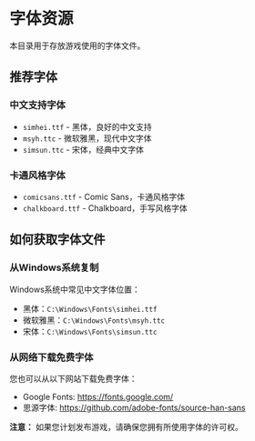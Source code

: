 # 字体资源

本目录用于存放游戏使用的字体文件。

## 推荐字体

### 中文支持字体
- `simhei.ttf` - 黑体，良好的中文支持
- `msyh.ttc` - 微软雅黑，现代中文字体
- `simsun.ttc` - 宋体，经典中文字体

### 卡通风格字体
- `comicsans.ttf` - Comic Sans，卡通风格字体
- `chalkboard.ttf` - Chalkboard，手写风格字体

## 如何获取字体文件

### 从Windows系统复制
Windows系统中常见中文字体位置：
- 黑体：`C:\Windows\Fonts\simhei.ttf`
- 微软雅黑：`C:\Windows\Fonts\msyh.ttc`
- 宋体：`C:\Windows\Fonts\simsun.ttc`

### 从网络下载免费字体
您也可以从以下网站下载免费字体：
- Google Fonts: https://fonts.google.com/
- 思源字体: https://github.com/adobe-fonts/source-han-sans

**注意：** 如果您计划发布游戏，请确保您拥有所使用字体的许可权。 